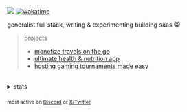 ![](https://komarev.com/ghpvc/?username=dinxsh) [![wakatime](https://wakatime.com/badge/user/018cddd8-b17b-4e5f-a792-bed4da250ea7.svg)](https://wakatime.com/@018cddd8-b17b-4e5f-a792-bed4da250ea7)
 
generalist full stack, writing & experimenting building saas 😸


> projects 
> - [monetize travels on the go](https://delemate.com) 
> - [ultimate health & nutrition app](https://github.com/dinxsh/aarogya)
> - [hosting gaming tournaments made easy](https://sanityesports.live/)

<br>
<details>
<summary>stats</summary>

  
| Overview | Card |
|:--------:|:-------------------------:|
| ![Lines of Code & Base Introduction](assets/metrics.plugin.code.lines.svg) | ![Achievements](assets/metrics.plugin.achievements.svg) |


</details>

<sub>most active on [Discord](https://discord.com/users/989106479699210310) or [X/Twitter](https://x.com/dineshcodes)</sub>
